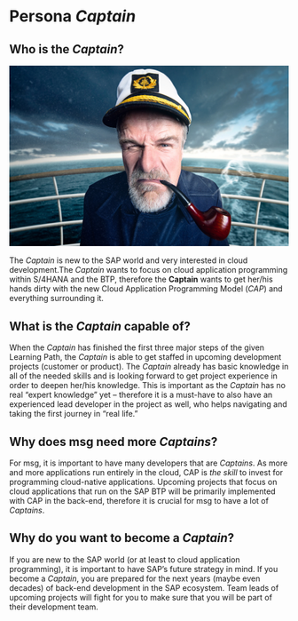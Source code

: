 # Persona *Captain*

## Who is the *Captain*?

![The Captain](/assets/The%20Captain.png)

The *Captain* is new to the SAP world and very interested in cloud development.The *Captain* wants to focus on cloud application programming within S/4HANA and the BTP, therefore the **Captain** wants to get her/his hands dirty with the new Cloud Application Programming Model (*CAP*) and everything surrounding it.

## What is the *Captain* capable of?

When the *Captain* has finished the first three major steps of the given Learning Path, the *Captain* is able to get staffed in upcoming development projects (customer or product). The *Captain* already has basic knowledge in all of the needed skills and is looking forward to get project experience in order to deepen her/his knowledge. This is important as the *Captain* has no real “expert knowledge” yet – therefore it is a must-have to also have an experienced lead developer in the project as well, who helps navigating and taking the first journey in “real life.”

## Why does msg need more *Captains*?

For msg, it is important to have many developers that are *Captains*. As more and more applications run entirely in the cloud, CAP is *the skill* to invest for programming cloud-native applications. Upcoming projects that focus on cloud applications that run on the SAP BTP will be primarily implemented with CAP in the back-end, therefore it is crucial for msg to have a lot of *Captains*.

## Why do you want to become a *Captain*?

If you are new to the SAP world (or at least to cloud application programming), it is important to have SAP’s future strategy in mind. If you become a *Captain*, you are prepared for the next years (maybe even decades) of back-end development in the SAP ecosystem. Team leads of upcoming projects will fight for you to make sure that you will be part of their development team.​
